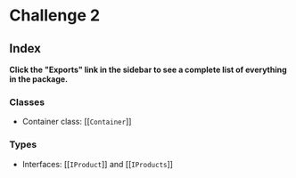 # Challenge 2

## Index

**Click the "Exports" link in the sidebar to see a complete list of everything in
the package.**

### Classes

- Container class: [[`Container`]]

### Types

- Interfaces: [[`IProduct`]] and [[`IProducts`]]
